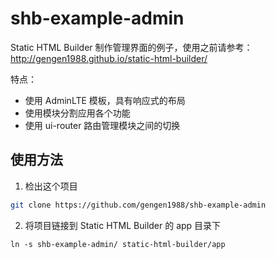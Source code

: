 # shb-example-admin

Static HTML Builder 制作管理界面的例子，使用之前请参考：http://gengen1988.github.io/static-html-builder/

特点：

* 使用 AdminLTE 模板，具有响应式的布局
* 使用模块分割应用各个功能
* 使用 ui-router 路由管理模块之间的切换

## 使用方法

1. 检出这个项目
  ```bash
  git clone https://github.com/gengen1988/shb-example-admin
  ```
  
2. 将项目链接到 Static HTML Builder 的 app 目录下
  ```
  ln -s shb-example-admin/ static-html-builder/app
  ```
